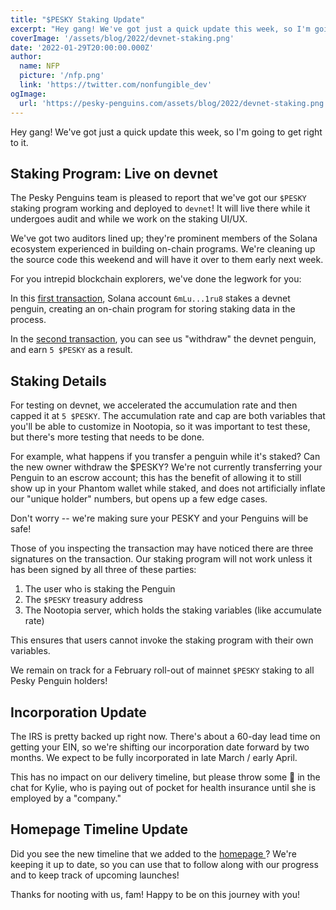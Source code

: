 ```yaml
---
title: "$PESKY Staking Update"
excerpt: "Hey gang! We've got just a quick update this week, so I'm going to get right to it. The Pesky Penguins team is pleased to report that we've got our $PESKY staking program working and deployed to devnet! It will live there while it undergoes audit..."
coverImage: '/assets/blog/2022/devnet-staking.png'
date: '2022-01-29T20:00:00.000Z'
author:
  name: NFP
  picture: '/nfp.png'
  link: 'https://twitter.com/nonfungible_dev'
ogImage:
  url: 'https://pesky-penguins.com/assets/blog/2022/devnet-staking.png'
---
```


Hey gang! We've got just a quick update this week, so I'm going to get right to it.

## Staking Program: Live on devnet

The Pesky Penguins team is pleased to report that we've got our `$PESKY` staking program working and deployed to `devnet`! It will live there while it undergoes audit and while we work on the staking UI/UX.

We've got two auditors lined up; they're prominent members of the Solana ecosystem experienced in building on-chain programs.
We're cleaning up the source code this weekend and will have it over to them early next week.

For you intrepid blockchain explorers, we've done the legwork for you:

In this [first transaction](https://solscan.io/tx/2hTHK23h53qDH9ghKQKa6rYHPnEvGEvAiFx8CB49G4Sc6jEdJd81foysTv8epKspePPLboUSPz6Cth4xqtQPM5NK?cluster=devnet),
Solana account `6mLu...1ru8` stakes a devnet penguin, creating an on-chain program for storing staking data in the process.

In the [second transaction](https://solscan.io/tx/WFsSMZjsqTpJW3SsuxXLz14TX9ekaBjahKPUwGbKyEpm8Q5DkNywgrtFSR2zRhPhv3K2uZQczBiChFn3vteW3yW?cluster=devnet), you can see us "withdraw" the devnet penguin, and earn `5 $PESKY` as a result.

## Staking Details
For testing on devnet, we accelerated the accumulation rate and then capped it at `5 $PESKY`. The accumulation rate and cap are both variables that you'll be able to customize in Nootopia, so it was important to test these, but there's more testing that needs to be done.

For example, what happens if you transfer a penguin while it's staked? Can the new owner withdraw the $PESKY?
We're not currently transferring your Penguin to an escrow account;
this has the benefit of allowing it to still show up in your Phantom wallet while staked,
and does not artificially inflate our "unique holder" numbers,
but opens up a few edge cases.

Don't worry -- we're making sure your PESKY and your Penguins will be safe!

Those of you inspecting the transaction may have noticed there are three signatures on the transaction.
Our staking program will not work unless it has been signed by all three of these parties:

1. The user who is staking the Penguin
2. The `$PESKY` treasury address
3. The Nootopia server, which holds the staking variables (like accumulate rate)

This ensures that users cannot invoke the staking program with their own variables.

We remain on track for a February roll-out of mainnet `$PESKY` staking to all Pesky Penguin holders!

## Incorporation Update
The IRS is pretty backed up right now.
There's about a 60-day lead time on getting your EIN, so we're shifting our incorporation date forward by two months.
We expect to be fully incorporated in late March / early April.

This has no impact on our delivery timeline, but please throw some 🙏 in the chat for Kylie, who is paying out of pocket for health insurance until she is employed by a "company."

## Homepage Timeline Update
Did you see the new timeline that we added to the [ homepage ](https://pesky-penguins.com)?
We're keeping it up to date, so you can use that to follow along with our progress and to keep track of upcoming launches!

Thanks for nooting with us, fam! Happy to be on this journey with you!
